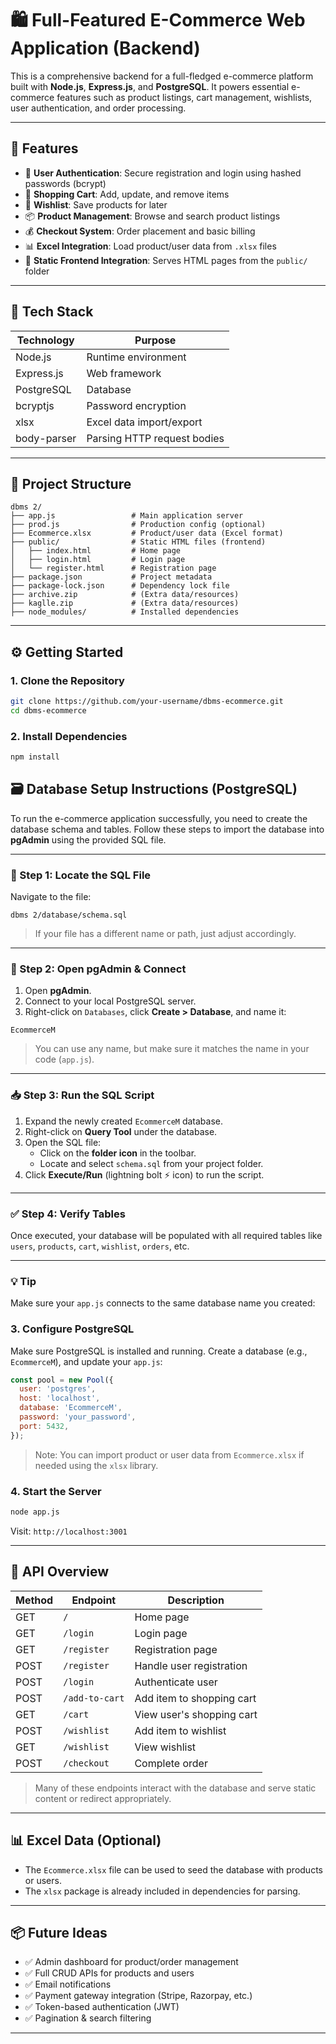 
# 🛍️ Full-Featured E-Commerce Web Application (Backend)

This is a comprehensive backend for a full-fledged e-commerce platform built with **Node.js**, **Express.js**, and **PostgreSQL**. It powers essential e-commerce features such as product listings, cart management, wishlists, user authentication, and order processing.

---

## 🚀 Features

- 🔐 **User Authentication**: Secure registration and login using hashed passwords (bcrypt)
- 🛒 **Shopping Cart**: Add, update, and remove items
- 💖 **Wishlist**: Save products for later
- 📦 **Product Management**: Browse and search product listings
- 💰 **Checkout System**: Order placement and basic billing
- 📊 **Excel Integration**: Load product/user data from `.xlsx` files
- 🎨 **Static Frontend Integration**: Serves HTML pages from the `public/` folder

---

## 🧱 Tech Stack

| Technology    | Purpose                          |
|---------------|----------------------------------|
| Node.js       | Runtime environment              |
| Express.js    | Web framework                    |
| PostgreSQL    | Database                         |
| bcryptjs      | Password encryption              |
| xlsx          | Excel data import/export         |
| body-parser   | Parsing HTTP request bodies      |

---

## 📁 Project Structure

```
dbms 2/
├── app.js                 # Main application server
├── prod.js                # Production config (optional)
├── Ecommerce.xlsx         # Product/user data (Excel format)
├── public/                # Static HTML files (frontend)
│   ├── index.html         # Home page
│   ├── login.html         # Login page
│   └── register.html      # Registration page
├── package.json           # Project metadata
├── package-lock.json      # Dependency lock file
├── archive.zip            # (Extra data/resources)
├── kaglle.zip             # (Extra data/resources)
├── node_modules/          # Installed dependencies
```

---

## ⚙️ Getting Started

### 1. Clone the Repository

```bash
git clone https://github.com/your-username/dbms-ecommerce.git
cd dbms-ecommerce
```

### 2. Install Dependencies

```bash
npm install
```

## 🗃️ Database Setup Instructions (PostgreSQL)

To run the e-commerce application successfully, you need to create the database schema and tables. Follow these steps to import the database into **pgAdmin** using the provided SQL file.

---

### 📁 Step 1: Locate the SQL File

Navigate to the file:

```
dbms 2/database/schema.sql
```

> If your file has a different name or path, just adjust accordingly.

---

### 🧩 Step 2: Open pgAdmin & Connect

1. Open **pgAdmin**.
2. Connect to your local PostgreSQL server.
3. Right-click on `Databases`, click **Create > Database**, and name it:

```
EcommerceM
```

> You can use any name, but make sure it matches the name in your code (`app.js`).

---

### 📥 Step 3: Run the SQL Script

1. Expand the newly created `EcommerceM` database.
2. Right-click on **Query Tool** under the database.
3. Open the SQL file:
   - Click on the **folder icon** in the toolbar.
   - Locate and select `schema.sql` from your project folder.
4. Click **Execute/Run** (lightning bolt ⚡️ icon) to run the script.

---

### ✅ Step 4: Verify Tables

Once executed, your database will be populated with all required tables like `users`, `products`, `cart`, `wishlist`, `orders`, etc.

---

### 💡 Tip

Make sure your `app.js` connects to the same database name you created:
### 3. Configure PostgreSQL

Make sure PostgreSQL is installed and running. Create a database (e.g., `EcommerceM`), and update your `app.js`:

```js
const pool = new Pool({
  user: 'postgres',
  host: 'localhost',
  database: 'EcommerceM',
  password: 'your_password',
  port: 5432,
});
```

> Note: You can import product or user data from `Ecommerce.xlsx` if needed using the `xlsx` library.

### 4. Start the Server

```bash
node app.js
```

Visit: `http://localhost:3001`

---

## 🔌 API Overview

| Method | Endpoint        | Description                          |
|--------|------------------|--------------------------------------|
| GET    | `/`              | Home page                            |
| GET    | `/login`         | Login page                           |
| GET    | `/register`      | Registration page                    |
| POST   | `/register`      | Handle user registration             |
| POST   | `/login`         | Authenticate user                    |
| POST   | `/add-to-cart`   | Add item to shopping cart            |
| GET    | `/cart`          | View user's shopping cart            |
| POST   | `/wishlist`      | Add item to wishlist                 |
| GET    | `/wishlist`      | View wishlist                        |
| POST   | `/checkout`      | Complete order                       |

> Many of these endpoints interact with the database and serve static content or redirect appropriately.

---

## 📊 Excel Data (Optional)

- The `Ecommerce.xlsx` file can be used to seed the database with products or users.
- The `xlsx` package is already included in dependencies for parsing.

---

## 📦 Future Ideas

- ✅ Admin dashboard for product/order management
- ✅ Full CRUD APIs for products and users
- ✅ Email notifications
- ✅ Payment gateway integration (Stripe, Razorpay, etc.)
- ✅ Token-based authentication (JWT)
- ✅ Pagination & search filtering

---
